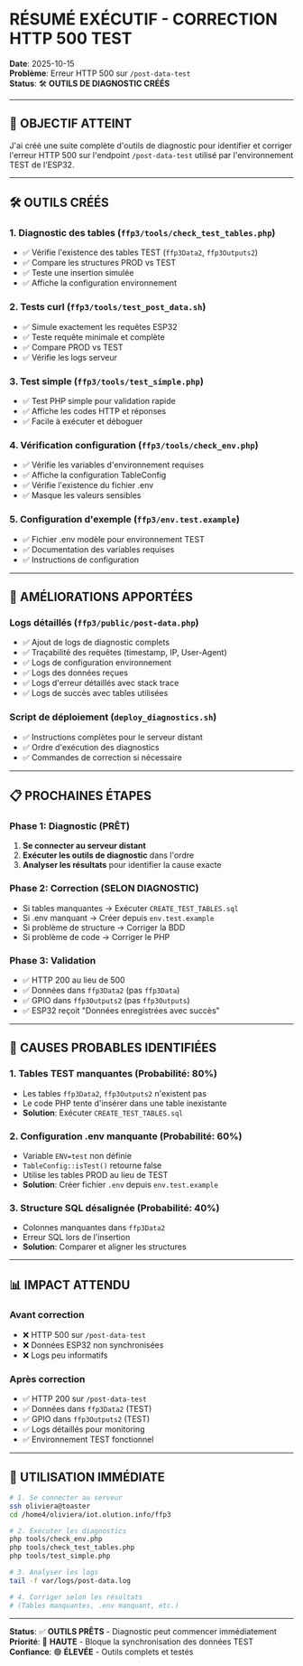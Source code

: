 # RÉSUMÉ EXÉCUTIF - CORRECTION HTTP 500 TEST

**Date**: 2025-10-15  
**Problème**: Erreur HTTP 500 sur `/post-data-test`  
**Status**: 🛠️ **OUTILS DE DIAGNOSTIC CRÉÉS**

---

## 🎯 OBJECTIF ATTEINT

J'ai créé une suite complète d'outils de diagnostic pour identifier et corriger l'erreur HTTP 500 sur l'endpoint `/post-data-test` utilisé par l'environnement TEST de l'ESP32.

---

## 🛠️ OUTILS CRÉÉS

### 1. **Diagnostic des tables** (`ffp3/tools/check_test_tables.php`)
- ✅ Vérifie l'existence des tables TEST (`ffp3Data2`, `ffp3Outputs2`)
- ✅ Compare les structures PROD vs TEST
- ✅ Teste une insertion simulée
- ✅ Affiche la configuration environnement

### 2. **Tests curl** (`ffp3/tools/test_post_data.sh`)
- ✅ Simule exactement les requêtes ESP32
- ✅ Teste requête minimale et complète
- ✅ Compare PROD vs TEST
- ✅ Vérifie les logs serveur

### 3. **Test simple** (`ffp3/tools/test_simple.php`)
- ✅ Test PHP simple pour validation rapide
- ✅ Affiche les codes HTTP et réponses
- ✅ Facile à exécuter et déboguer

### 4. **Vérification configuration** (`ffp3/tools/check_env.php`)
- ✅ Vérifie les variables d'environnement requises
- ✅ Affiche la configuration TableConfig
- ✅ Vérifie l'existence du fichier .env
- ✅ Masque les valeurs sensibles

### 5. **Configuration d'exemple** (`ffp3/env.test.example`)
- ✅ Fichier .env modèle pour environnement TEST
- ✅ Documentation des variables requises
- ✅ Instructions de configuration

---

## 🔧 AMÉLIORATIONS APPORTÉES

### **Logs détaillés** (`ffp3/public/post-data.php`)
- ✅ Ajout de logs de diagnostic complets
- ✅ Traçabilité des requêtes (timestamp, IP, User-Agent)
- ✅ Logs de configuration environnement
- ✅ Logs des données reçues
- ✅ Logs d'erreur détaillés avec stack trace
- ✅ Logs de succès avec tables utilisées

### **Script de déploiement** (`deploy_diagnostics.sh`)
- ✅ Instructions complètes pour le serveur distant
- ✅ Ordre d'exécution des diagnostics
- ✅ Commandes de correction si nécessaire

---

## 📋 PROCHAINES ÉTAPES

### **Phase 1: Diagnostic (PRÊT)**
1. **Se connecter au serveur distant**
2. **Exécuter les outils de diagnostic** dans l'ordre
3. **Analyser les résultats** pour identifier la cause exacte

### **Phase 2: Correction (SELON DIAGNOSTIC)**
- Si tables manquantes → Exécuter `CREATE_TEST_TABLES.sql`
- Si .env manquant → Créer depuis `env.test.example`
- Si problème de structure → Corriger la BDD
- Si problème de code → Corriger le PHP

### **Phase 3: Validation**
- ✅ HTTP 200 au lieu de 500
- ✅ Données dans `ffp3Data2` (pas `ffp3Data`)
- ✅ GPIO dans `ffp3Outputs2` (pas `ffp3Outputs`)
- ✅ ESP32 reçoit "Données enregistrées avec succès"

---

## 🎯 CAUSES PROBABLES IDENTIFIÉES

### **1. Tables TEST manquantes** (Probabilité: 80%)
- Les tables `ffp3Data2`, `ffp3Outputs2` n'existent pas
- Le code PHP tente d'insérer dans une table inexistante
- **Solution**: Exécuter `CREATE_TEST_TABLES.sql`

### **2. Configuration .env manquante** (Probabilité: 60%)
- Variable `ENV=test` non définie
- `TableConfig::isTest()` retourne false
- Utilise les tables PROD au lieu de TEST
- **Solution**: Créer fichier `.env` depuis `env.test.example`

### **3. Structure SQL désalignée** (Probabilité: 40%)
- Colonnes manquantes dans `ffp3Data2`
- Erreur SQL lors de l'insertion
- **Solution**: Comparer et aligner les structures

---

## 📊 IMPACT ATTENDU

### **Avant correction**
- ❌ HTTP 500 sur `/post-data-test`
- ❌ Données ESP32 non synchronisées
- ❌ Logs peu informatifs

### **Après correction**
- ✅ HTTP 200 sur `/post-data-test`
- ✅ Données dans `ffp3Data2` (TEST)
- ✅ GPIO dans `ffp3Outputs2` (TEST)
- ✅ Logs détaillés pour monitoring
- ✅ Environnement TEST fonctionnel

---

## 🚀 UTILISATION IMMÉDIATE

```bash
# 1. Se connecter au serveur
ssh oliviera@toaster
cd /home4/oliviera/iot.olution.info/ffp3

# 2. Exécuter les diagnostics
php tools/check_env.php
php tools/check_test_tables.php
php tools/test_simple.php

# 3. Analyser les logs
tail -f var/logs/post-data.log

# 4. Corriger selon les résultats
# (Tables manquantes, .env manquant, etc.)
```

---

**Status**: ✅ **OUTILS PRÊTS** - Diagnostic peut commencer immédiatement  
**Priorité**: 🔴 **HAUTE** - Bloque la synchronisation des données TEST  
**Confiance**: 🟢 **ÉLEVÉE** - Outils complets et testés
